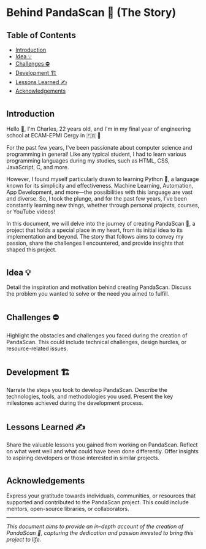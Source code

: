 # Behind PandaScan 🐼 (The Story)

## Table of Contents
- [Introduction](https://github.com/CAprogs/PandaScan/blob/main/docs/EN/LEARN.en.md#introduction)
- [Idea 💡](https://github.com/CAprogs/PandaScan/blob/main/docs/EN/LEARN.en.md#idea-)
- [Challenges ⛔️](#challenges-⛔️)
- [Development 🏗️](#development-🏗️)
- [Lessons Learned ✍️](#lessons-learned-✍️)
- [Acknowledgements](#acknowledgements)

#

## **Introduction**

Hello 👋, I'm Charles, 22 years old, and I'm in my final year of engineering school at ECAM-EPMI Cergy in 🇫🇷 🎉

For the past few years, I've been passionate about computer science and programming in general! Like any typical student, I had to learn various programming languages during my studies, such as HTML, CSS, JavaScript, C, and more.

However, I found myself particularly drawn to learning Python 🐍, a language known for its simplicity and effectiveness. Machine Learning, Automation, App Development, and more—the possibilities with this language are vast and diverse. So, I took the plunge, and for the past few years, I've been constantly learning new things, whether through personal projects, courses, or YouTube videos!

In this document, we will delve into the journey of creating PandaScan 🐼, a project that holds a special place in my heart, from its initial idea to its implementation and beyond. The story that follows aims to convey my passion, share the challenges I encountered, and provide insights that shaped this project.

#

## **Idea 💡**
Detail the inspiration and motivation behind creating PandaScan. Discuss the problem you wanted to solve or the need you aimed to fulfill.

#

## **Challenges ⛔️**
Highlight the obstacles and challenges you faced during the creation of PandaScan. This could include technical challenges, design hurdles, or resource-related issues.

#

## **Development 🏗️**
Narrate the steps you took to develop PandaScan. Describe the technologies, tools, and methodologies you used. Present the key milestones achieved during the development process.

#

## **Lessons Learned ✍️**
Share the valuable lessons you gained from working on PandaScan. Reflect on what went well and what could have been done differently. Offer insights to aspiring developers or those interested in similar projects.

#

## **Acknowledgements**
Express your gratitude towards individuals, communities, or resources that supported and contributed to the PandaScan project. This could include mentors, open-source libraries, or collaborators.

---
*This document aims to provide an in-depth account of the creation of PandaScan 🐼, capturing the dedication and passion invested to bring this project to life.*
